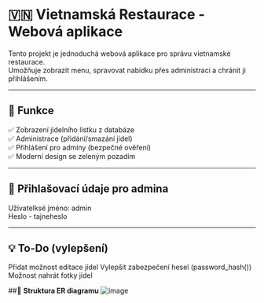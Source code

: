 # 🇻🇳 Vietnamská Restaurace - Webová aplikace

Tento projekt je jednoduchá webová aplikace pro správu vietnamské restaurace.  
Umožňuje zobrazit menu, spravovat nabídku přes administraci a chránit ji přihlášením.

---

## 📌 **Funkce**
✅ Zobrazení jídelního lístku z databáze  
✅ Administrace (přidání/smazání jídel)  
✅ Přihlášení pro adminy (bezpečné ověření)  
✅ Moderní design se zeleným pozadím  

---

## 🔑 **Přihlašovací údaje pro admina**
Uživatelksé jméno: admin  
Heslo - tajneheslo

---

## 💡 **To-Do (vylepšení)**
Přidat možnost editace jídel
Vylepšit zabezpečení hesel (password_hash())
Možnost nahrát fotky jídel

##🔹 **Struktura ER diagramu**
![image](https://github.com/user-attachments/assets/acbfa32a-d038-42d1-9f5c-f96e7bb8469b)
